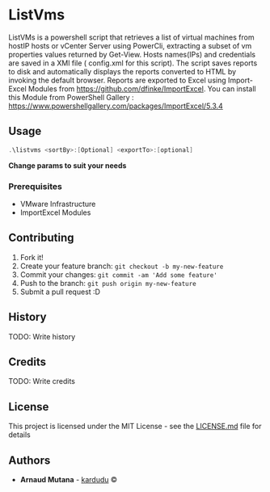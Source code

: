 # ListVms

ListVMs is a powershell script that retrieves a list of virtual machines from hostIP hosts or vCenter Server using PowerCli, extracting a subset of vm properties values returned by Get-View.
Hosts names(IPs) and credentials are saved in a XMl file ( config.xml for this script). 
The script saves reports to disk and automatically displays the reports converted to HTML by invoking the default browser.
Reports are exported to Excel using Import-Excel Modules from https://github.com/dfinke/ImportExcel.
You can install this Module from PowerShell Gallery : https://www.powershellgallery.com/packages/ImportExcel/5.3.4 

## Usage

```Powershell
.\listvms <sortBy>:[Optional] <exportTo>:[optional]
```

__Change params to suit your needs__   

### Prerequisites
* VMware Infrastructure
* ImportExcel Modules



## Contributing
1. Fork it!
2. Create your feature branch: `git checkout -b my-new-feature`
3. Commit your changes: `git commit -am 'Add some feature'`
4. Push to the branch: `git push origin my-new-feature`
5. Submit a pull request :D

## History
TODO: Write history

## Credits
TODO: Write credits

## License
This project is licensed under the MIT License - see the [LICENSE.md](LICENSE.md) file for details
## Authors

* **Arnaud Mutana**  - [kardudu](https://www.arnaudmut.fr "Welcome") &copy; 
